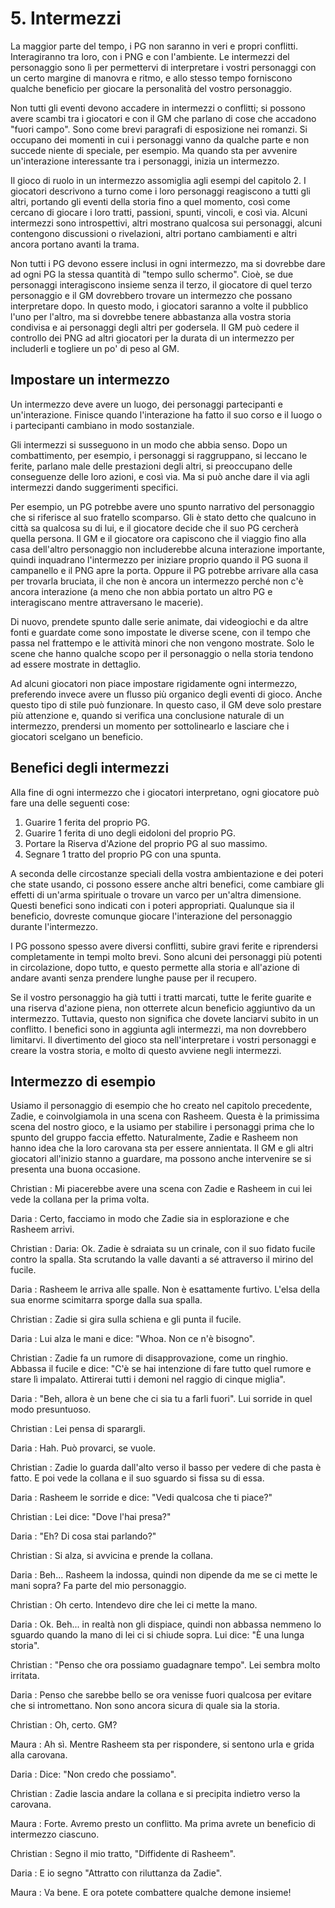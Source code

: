 # 5. Intermezzi
La maggior parte del tempo, i PG non saranno in veri e propri conflitti. Interagiranno tra loro, con i PNG e con l'ambiente. Le intermezzi del personaggio sono lì per permettervi di interpretare i vostri personaggi con un certo margine di manovra e ritmo, e allo stesso tempo forniscono qualche beneficio per giocare la personalità del vostro personaggio.

Non tutti gli eventi devono accadere in intermezzi o conflitti; si possono avere scambi tra i giocatori e con il GM che parlano di cose che accadono "fuori campo". Sono come brevi paragrafi di esposizione nei romanzi. Si occupano dei momenti in cui i personaggi vanno da qualche parte e non succede niente di speciale, per esempio. Ma quando sta per avvenire un'interazione interessante tra i personaggi, inizia un intermezzo.

Il gioco di ruolo in un intermezzo assomiglia agli esempi del capitolo 2. I giocatori descrivono a turno come i loro personaggi reagiscono a tutti gli altri, portando gli eventi della storia fino a quel momento, così come cercano di giocare i loro tratti, passioni, spunti, vincoli, e così via. Alcuni intermezzi sono introspettivi, altri mostrano qualcosa sui personaggi, alcuni contengono discussioni o rivelazioni, altri portano cambiamenti e altri ancora portano avanti la trama.

Non tutti i PG devono essere inclusi in ogni intermezzo, ma si dovrebbe dare ad ogni PG la stessa quantità di "tempo sullo schermo". Cioè, se due personaggi interagiscono insieme senza il terzo, il giocatore di quel terzo personaggio e il GM dovrebbero trovare un intermezzo che possano interpretare dopo. In questo modo, i giocatori saranno a volte il pubblico l'uno per l'altro, ma si dovrebbe tenere abbastanza alla vostra storia condivisa e ai personaggi degli altri per godersela. Il GM può cedere il controllo dei PNG ad altri giocatori per la durata di un intermezzo per includerli e togliere un po' di peso al GM.

## Impostare un intermezzo
Un intermezzo deve avere un luogo, dei personaggi partecipanti e un'interazione. Finisce quando l'interazione ha fatto il suo corso e il luogo o i partecipanti cambiano in modo sostanziale.

Gli intermezzi si susseguono in un modo che abbia senso. Dopo un combattimento, per esempio, i personaggi si raggruppano, si leccano le ferite, parlano male delle prestazioni degli altri, si preoccupano delle conseguenze delle loro azioni, e così via. Ma si può anche dare il via agli intermezzi dando suggerimenti specifici.

Per esempio, un PG potrebbe avere uno spunto narrativo del personaggio che si riferisce al suo fratello scomparso. Gli è stato detto che qualcuno in città sa qualcosa su di lui, e il giocatore decide che il suo PG cercherà quella persona. Il GM e il giocatore ora capiscono che il viaggio fino alla casa dell'altro personaggio non includerebbe alcuna interazione importante, quindi inquadrano l'intermezzo per iniziare proprio quando il PG suona il campanello e il PNG apre la porta. Oppure il PG potrebbe arrivare alla casa per trovarla bruciata, il che non è ancora un intermezzo perché non c'è ancora interazione (a meno che non abbia portato un altro PG e interagiscano mentre attraversano le macerie). 

Di nuovo, prendete spunto dalle serie animate, dai videogiochi e da altre fonti e guardate come sono impostate le diverse scene, con il tempo che passa nel frattempo e le attività minori che non vengono mostrate. Solo le scene che hanno qualche scopo per il personaggio o nella storia tendono ad essere mostrate in dettaglio.

Ad alcuni giocatori non piace impostare rigidamente ogni intermezzo, preferendo invece avere un flusso più organico degli eventi di gioco. Anche questo tipo di stile può funzionare. In questo caso, il GM deve solo prestare più attenzione e, quando si verifica una conclusione naturale di un intermezzo, prendersi un momento per sottolinearlo e lasciare che i giocatori scelgano un beneficio.

## Benefici degli intermezzi
Alla fine di ogni intermezzo che i giocatori interpretano, ogni giocatore può fare una delle seguenti cose:

1.	Guarire 1 ferita del proprio PG.
2.	Guarire 1 ferita di uno degli eidoloni del proprio PG.
3.	Portare la Riserva d'Azione del proprio PG al suo massimo.
4.	Segnare 1 tratto del proprio PG con una spunta.

A seconda delle circostanze speciali della vostra ambientazione e dei poteri che state usando, ci possono essere anche altri benefici, come cambiare gli effetti di un'arma spirituale o trovare un varco per un'altra dimensione. Questi benefici sono indicati con i poteri appropriati. Qualunque sia il beneficio, dovreste comunque giocare l'interazione del personaggio durante l'intermezzo.

I PG possono spesso avere diversi conflitti, subire gravi ferite e riprendersi completamente in tempi molto brevi. Sono alcuni dei personaggi più potenti in circolazione, dopo tutto, e questo permette alla storia e all'azione di andare avanti senza prendere lunghe pause per il recupero.

Se il vostro personaggio ha già tutti i tratti marcati, tutte le ferite guarite e una riserva d'azione piena, non otterrete alcun beneficio aggiuntivo da un intermezzo. Tuttavia, questo non significa che dovete lanciarvi subito in un conflitto. I benefici sono in aggiunta agli intermezzi, ma non dovrebbero limitarvi. Il divertimento del gioco sta nell'interpretare i vostri personaggi e creare la vostra storia, e molto di questo avviene negli intermezzi.

## Intermezzo di esempio
Usiamo il personaggio di esempio che ho creato nel capitolo precedente, Zadie, e coinvolgiamola in una scena con Rasheem. Questa è la primissima scena del nostro gioco, e la usiamo per stabilire i personaggi prima che lo spunto del gruppo faccia effetto. Naturalmente, Zadie e Rasheem non hanno idea che la loro carovana sta per essere annientata. Il GM e gli altri giocatori all'inizio stanno a guardare, ma possono anche intervenire se si presenta una buona occasione.

<div class="dialogo" markdown="1">

Christian 
:  Mi piacerebbe avere una scena con Zadie e Rasheem in cui lei vede la collana per la prima volta.

Daria 
:  Certo, facciamo in modo che Zadie sia in esplorazione e che Rasheem arrivi.
 
Christian 
:  Daria: Ok. Zadie è sdraiata su un crinale, con il suo fidato fucile contro la spalla. Sta scrutando la valle davanti a sé attraverso il mirino del fucile.

Daria 
:  Rasheem le arriva alle spalle.  Non è esattamente furtivo. L'elsa della sua enorme scimitarra sporge dalla sua spalla.

Christian 
:  Zadie si gira sulla schiena e gli punta il fucile.

Daria 
:  Lui alza le mani e dice: "Whoa. Non ce n'è bisogno".

Christian 
:  Zadie fa un rumore di disapprovazione, come un ringhio. Abbassa il fucile e dice: "C'è se hai intenzione di fare tutto quel rumore e stare lì impalato. Attirerai tutti i demoni nel raggio di cinque miglia".

Daria 
:  "Beh, allora è un bene che ci sia tu a farli fuori". Lui sorride in quel modo presuntuoso.

Christian 
:  Lei pensa di sparargli.

Daria 
:  Hah. Può provarci, se vuole.

Christian 
:  Zadie lo guarda dall'alto verso il basso per vedere di che pasta è fatto. E poi vede la collana e il suo sguardo si fissa su di essa.
 
Daria 
:  Rasheem le sorride e dice: "Vedi qualcosa che ti piace?"

Christian 
:  Lei dice: "Dove l'hai presa?"

Daria 
:  "Eh? Di cosa stai parlando?"

Christian 
:  Si alza, si avvicina e prende la collana.

Daria 
:  Beh... Rasheem la indossa, quindi non dipende da me se ci mette le mani sopra? Fa parte del mio personaggio.

Christian 
:  Oh certo. Intendevo dire che lei ci mette la mano.

Daria 
:  Ok. Beh... in realtà non gli dispiace, quindi non abbassa nemmeno lo sguardo quando la mano di lei ci si chiude sopra. Lui dice: "È una lunga storia".

Christian 
:  "Penso che ora possiamo guadagnare tempo". Lei sembra molto irritata.
 
Daria 
:  Penso che sarebbe bello se ora venisse fuori qualcosa per evitare che si intromettano. Non sono ancora sicura di quale sia la storia.
 
Christian 
:  Oh, certo. GM?

Maura 
:  Ah sì. Mentre Rasheem sta per rispondere, si sentono urla e grida alla carovana.

Daria 
:  Dice: "Non credo che possiamo".

Christian
:  Zadie lascia andare la collana e si precipita indietro verso la carovana.

Maura 
:  Forte. Avremo presto un conflitto. Ma prima avrete un beneficio di intermezzo ciascuno.

Christian 
:  Segno il mio tratto, "Diffidente di Rasheem".

Daria 
:  E io segno "Attratto con riluttanza da Zadie".

Maura 
:  Va bene. E ora potete combattere qualche demone insieme!

</div>
